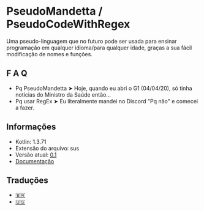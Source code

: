 # PseudoMandetta / PseudoCodeWithRegex
Uma pseudo-linguagem que no futuro pode ser usada para ensinar programação em qualquer idioma/para qualquer idade, graças a sua fácil modificação de nomes e funções.

## F A Q
 * Pq PseudoMandetta ➤ Hoje, quando eu abri o G1 (04/04/20), só tinha notícias do Ministro da Saúde então...
 * Pq usar RegEx ➤ Eu literalmente mandei no Discord "Pq não" e comecei a fazer.

## Informações
 * Kotlin: 1.3.71
 * Extensão do arquivo: sus
 * Versão atual: [0.1](https://github.com/VitorBlog/PseudoMandetta/releases)
 * [Documentação](https://github.com/VitorBlog/PseudoMandetta/wiki)

## Traduções
 * [🇧🇷](https://github.com/VitorBlog/PseudoMandetta/blob/master/README_BR.md)
 * [🇺🇸](https://github.com/VitorBlog/PseudoMandetta/blob/master/README.md)
